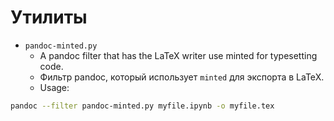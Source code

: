 # Утилиты

- `pandoc-minted.py`
    - A pandoc filter that has the LaTeX writer use minted for typesetting code.
    - Фильтр pandoc, который использует `minted` для экспорта в LaTeX.
    - Usage:

``` bash
pandoc --filter pandoc-minted.py myfile.ipynb -o myfile.tex
```



